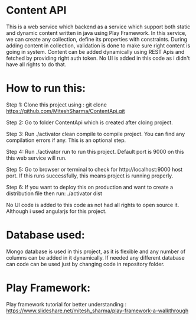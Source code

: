 Content API
=================================

This is a web service which backend as a service which support both static and dynamic content written in java using Play Framework.
In this service, we can create any collection, define its properties with constraints. During adding content in collection, validation is done to make sure right content is going in system. Content can be added dynamically using REST Apis and fetched by providing right auth token.
No UI is added in this code as i didn't have all rights to do that.

How to run this:
=================================

Step 1: Clone this project using : git clone https://github.com/MiteshSharma/ContentApi.git

Step 2: Go to folder ContentApi which is created after cloing project.

Step 3: Run ./activator clean compile to compile project. You can find any compilation errors if any. This is an optional step.

Step 4: Run ./activator run to run this project. Default port is 9000 on this this web service will run.

Step 5: Go to browser or terminal to check for http://localhost:9000 host port. If this runs successfully, this means project is running properly.

Step 6: If you want to deploy this on production and want to create a distribution file then run: ./activator dist

No UI code is added to this code as not had all rights to open source it. Although i used angularjs for this project.

Database used:
=================================
Mongo database is used in this project, as it is flexible and any number of columns can be added in it dynamically. If needed any different database can code can be used just by changing code in repository folder.

Play Framework:
=================================
Play framework tutorial for better understanding : https://www.slideshare.net/mitesh_sharma/play-framework-a-walkthrough 
